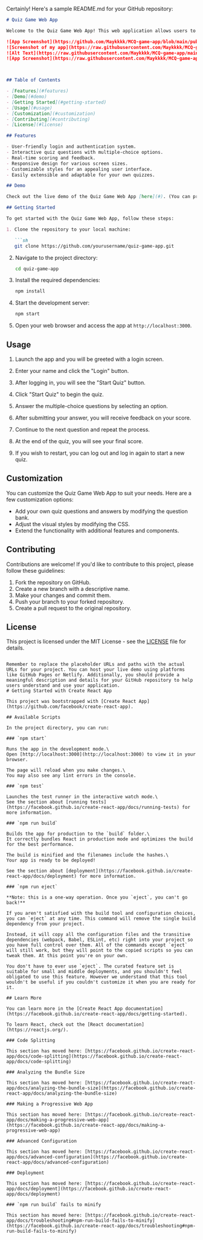 Certainly! Here's a sample README.md for your GitHub repository:

```markdown
# Quiz Game Web App

Welcome to the Quiz Game Web App! This web application allows users to participate in a quiz, answer questions, and test their knowledge. It features a clean and user-friendly interface and is built with React.

![App Screenshot](https://github.com/Maykkkk/MCQ-game-app/blob/main/public/Screenshot%20from%202023-10-28%2017-23-17.png)
![Screenshot of my app](https://raw.githubusercontent.com/Maykkkk/MCQ-game-app/main/public/Screenshot%20from%202023-10-28%2017-23-17.png)
![Alt Text](https://raw.githubusercontent.com/Maykkkk/MCQ-game-app/main/public/Screenshot%20from%202023-10-28%2017-23-17.png)
![App Screenshot](https://raw.githubusercontent.com/Maykkkk/MCQ-game-app/main/public/Screenshot%20from%202023-10-28%2017-23-17.png)



## Table of Contents

- [Features](#features)
- [Demo](#demo)
- [Getting Started](#getting-started)
- [Usage](#usage)
- [Customization](#customization)
- [Contributing](#contributing)
- [License](#license)

## Features

- User-friendly login and authentication system.
- Interactive quiz questions with multiple-choice options.
- Real-time scoring and feedback.
- Responsive design for various screen sizes.
- Customizable styles for an appealing user interface.
- Easily extensible and adaptable for your own quizzes.

## Demo

Check out the live demo of the Quiz Game Web App [here](#). (You can provide the link to your hosted web app).

## Getting Started

To get started with the Quiz Game Web App, follow these steps:

1. Clone the repository to your local machine:

   ```sh
   git clone https://github.com/yourusername/quiz-game-app.git
   ```

2. Navigate to the project directory:

   ```sh
   cd quiz-game-app
   ```

3. Install the required dependencies:

   ```sh
   npm install
   ```

4. Start the development server:

   ```sh
   npm start
   ```

5. Open your web browser and access the app at `http://localhost:3000`.

## Usage

1. Launch the app and you will be greeted with a login screen.

2. Enter your name and click the "Login" button.

3. After logging in, you will see the "Start Quiz" button.

4. Click "Start Quiz" to begin the quiz.

5. Answer the multiple-choice questions by selecting an option.

6. After submitting your answer, you will receive feedback on your score.

7. Continue to the next question and repeat the process.

8. At the end of the quiz, you will see your final score.

9. If you wish to restart, you can log out and log in again to start a new quiz.

## Customization

You can customize the Quiz Game Web App to suit your needs. Here are a few customization options:

- Add your own quiz questions and answers by modifying the question bank.
- Adjust the visual styles by modifying the CSS.
- Extend the functionality with additional features and components.

## Contributing

Contributions are welcome! If you'd like to contribute to this project, please follow these guidelines:

1. Fork the repository on GitHub.
2. Create a new branch with a descriptive name.
3. Make your changes and commit them.
4. Push your branch to your forked repository.
5. Create a pull request to the original repository.

## License

This project is licensed under the MIT License - see the [LICENSE](LICENSE) file for details.
```

Remember to replace the placeholder URLs and paths with the actual URLs for your project. You can host your live demo using platforms like GitHub Pages or Netlify. Additionally, you should provide a meaningful description and details for your GitHub repository to help users understand and use your application.
# Getting Started with Create React App

This project was bootstrapped with [Create React App](https://github.com/facebook/create-react-app).

## Available Scripts

In the project directory, you can run:

### `npm start`

Runs the app in the development mode.\
Open [http://localhost:3000](http://localhost:3000) to view it in your browser.

The page will reload when you make changes.\
You may also see any lint errors in the console.

### `npm test`

Launches the test runner in the interactive watch mode.\
See the section about [running tests](https://facebook.github.io/create-react-app/docs/running-tests) for more information.

### `npm run build`

Builds the app for production to the `build` folder.\
It correctly bundles React in production mode and optimizes the build for the best performance.

The build is minified and the filenames include the hashes.\
Your app is ready to be deployed!

See the section about [deployment](https://facebook.github.io/create-react-app/docs/deployment) for more information.

### `npm run eject`

**Note: this is a one-way operation. Once you `eject`, you can't go back!**

If you aren't satisfied with the build tool and configuration choices, you can `eject` at any time. This command will remove the single build dependency from your project.

Instead, it will copy all the configuration files and the transitive dependencies (webpack, Babel, ESLint, etc) right into your project so you have full control over them. All of the commands except `eject` will still work, but they will point to the copied scripts so you can tweak them. At this point you're on your own.

You don't have to ever use `eject`. The curated feature set is suitable for small and middle deployments, and you shouldn't feel obligated to use this feature. However we understand that this tool wouldn't be useful if you couldn't customize it when you are ready for it.

## Learn More

You can learn more in the [Create React App documentation](https://facebook.github.io/create-react-app/docs/getting-started).

To learn React, check out the [React documentation](https://reactjs.org/).

### Code Splitting

This section has moved here: [https://facebook.github.io/create-react-app/docs/code-splitting](https://facebook.github.io/create-react-app/docs/code-splitting)

### Analyzing the Bundle Size

This section has moved here: [https://facebook.github.io/create-react-app/docs/analyzing-the-bundle-size](https://facebook.github.io/create-react-app/docs/analyzing-the-bundle-size)

### Making a Progressive Web App

This section has moved here: [https://facebook.github.io/create-react-app/docs/making-a-progressive-web-app](https://facebook.github.io/create-react-app/docs/making-a-progressive-web-app)

### Advanced Configuration

This section has moved here: [https://facebook.github.io/create-react-app/docs/advanced-configuration](https://facebook.github.io/create-react-app/docs/advanced-configuration)

### Deployment

This section has moved here: [https://facebook.github.io/create-react-app/docs/deployment](https://facebook.github.io/create-react-app/docs/deployment)

### `npm run build` fails to minify

This section has moved here: [https://facebook.github.io/create-react-app/docs/troubleshooting#npm-run-build-fails-to-minify](https://facebook.github.io/create-react-app/docs/troubleshooting#npm-run-build-fails-to-minify)
